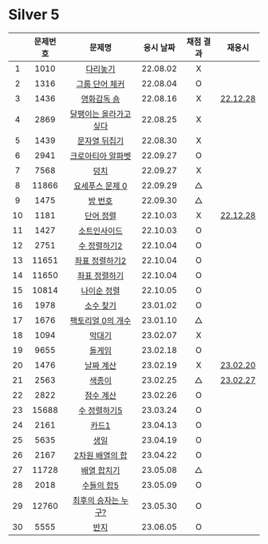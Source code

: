 # Silver 5

|     | 문제번호 |               문제명                | 응시 날짜 | 채점 결과 |            재응시            |
| :-: | :------: | :---------------------------------: | :-------: | :-------: | :--------------------------: |
|  1  |   1010   |        [다리놓기](./1010.js)        | 22.08.02  |     X     |
|  2  |   1316   |     [그룹 단어 체커](./1316.js)     | 22.08.04  |     O     |
|  3  |   1436   |      [영화감독 숌](./1436.js)       | 22.08.16  |     X     | [22.12.28](./replay/1436.js) |
|  4  |   2869   | [달팽이는 올라가고 싶다](./2869.js) | 22.08.25  |     X     |
|  5  |   1439   |     [문자열 뒤집기](./1439.js)      | 22.08.30  |     X     |
|  6  |   2941   |   [크로아티아 알파벳](./2941.js)    | 22.09.27  |     O     |
|  7  |   7568   |          [덩치](./7568.js)          | 22.09.27  |     X     |
|  8  |  11866   |    [요세푸스 문제 0](./11866.js)    | 22.09.29  |     △     |
|  9  |   1475   |        [방 번호](./1475.js)         | 22.09.30  |     △     |
| 10  |   1181   |       [단어 정렬](./1181.js)        | 22.10.03  |     X     | [22.12.28](./replay/1181.js) |
| 11  |   1427   |      [소트인사이드](./1427.js)      | 22.10.03  |     O     |
| 12  |   2751   |      [수 정렬하기2](./2751.js)      | 22.10.04  |     O     |
| 13  |  11651   |    [좌표 정렬하기2](./11651.js)     | 22.10.04  |     O     |
| 14  |  11650   |     [좌표 정렬하기](./11650.js)     | 22.10.04  |     O     |
| 15  |  10814   |      [나이순 정렬](./10814.js)      | 22.10.05  |     O     |
| 16  |   1978   |       [소수 찾기](./1978.js)        | 23.01.02  |     O     |
| 17  |   1676   |   [팩토리얼 0의 개수](./1676.js)    | 23.01.10  |     △     |
| 18  |   1094   |         [막대기](./1094.js)         | 23.02.07  |     X     |
| 19  |   9655   |         [돌게임](./9655.js)         | 23.02.18  |     O     |
| 20  |   1476   |       [날짜 계산](./1476.js)        | 23.02.19  |     X     |   [23.02.20](./py/1476.py)   |
| 21  |   2563   |         [색종이](./2563.js)         | 23.02.25  |     △     | [23.02.27](./replay/2563.js) |
| 22  |   2822   |       [점수 계산](./2822.js)        | 23.02.26  |     O     |
| 23  |  15688   |     [수 정렬하기5](./15688.js)      | 23.03.24  |     O     |
| 24  |   2161   |         [카드1](./2161.js)          | 23.04.13  |     O     |
| 25  |   5635   |          [생일](./5635.js)          | 23.04.19  |     O     |
| 26  |   2167   |    [2차원 배열의 합](./2167.js)     | 23.04.22  |     O     |
| 27  |  11728   |      [배열 합치기](./11728.js)      | 23.05.08  |     △     |
| 28  |   2018   |       [수들의 합5](./2018.js)       | 23.05.09  |     O     |
| 29  |  12760   |  [최후의 승자는 누구?](./12760.js)  | 23.05.30  |     O     |
| 30  |   5555   |          [반지](./5555.js)          | 23.06.05  |     O     |
